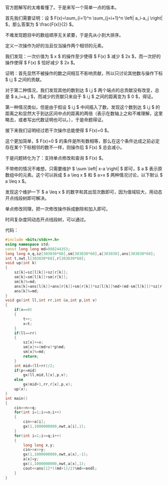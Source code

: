 官方题解写的太难看懂了。于是来写一个简单一点的版本。

首先我们需要证明：设 $ F(x)=\sum_{i=1}^n \sum_{j=i+1}^n \left| a_i-a_j \right| $，那么答案为 $ \frac{F(x)}{2} $。

不难发现题目中的数组顺序无关紧要，于是先从小到大排序。

定义一次操作为好的当且仅当操作两个相邻的元素。

我们发现：一次价值为 $ x $ 的操作至少使得 $ F(x) $ 减少 $ 2x $，而一次好的操作使得 $ F(x) $ 恰好减少 $ 2x $。

证明：首先显然不被操作的数之间相互不影响贡献，所以只讨论其他数与操作下标 $ i,j $ 之间的贡献。

对于第二种情况，我们发现其他的数到达 $ i,j $ 两个端点的总贡献没有改变，总是 $ a_i+a_j $，而减少的贡献只来自于 $ i,j $ 之间的距离变为 $ 0 $，得证。

第一种情况类似，但是由于假设 $ i,j $ 中间插入了数，发现这个数到达 $ i,j $ 的距离之和显然大于到达区间中点的距离的两倍（表示在数轴上之和不难理解，这里略去，或者写出代数证明也可以。），于是命题得证。

接下来我们证明经过若干次操作总能使得 $ F(x)=0 $。

这个更加简单，$ F(x)=0 $ 的条件是所有数相等，那么在这个条件达成之前必定存在某个下标相邻的数不一样，则操作后 $ F(x) $ 总会减小。

于是问题转化为了：支持单点修改和查询 $ F(x) $。

不带修的情况不难想，只需要维护 $ \sum \left| x-a \right| $ 即可，$ a $ 表示原数组中的元素。这个可以拆成 $ a \leq x $ 和 $ a>x $ 两种情况讨论，以下默认 $ a \leq x $。

发现这个维护一下 $ a \leq x $ 的数字和其出现次数即可，因为值域较大，用动态开点线段树即可解决。

单点修改同理，把一次修改操作拆成删除和加入即可。

时间复杂度同动态开点线段树，可以通过。

代码：

```cpp
#include <bits/stdc++.h>
using namespace std;
const long long md=998244353;
long long n,q,sz[303030*60],sm[303030*60],a[303030],ans[303030*60];
int t,nwt,l[303030*60],r[303030*60];
void up(int k)
{
	sz[k]=sz[l[k]]+sz[r[k]];
	sm[k]=sm[l[k]]+sm[r[k]];
	sm[k]%=md;
	ans[k]=ans[l[k]]+ans[r[k]]+sm[r[k]]*sz[l[k]]%md+(md-sm[l[k]])*sz[r[k]]%md;
	ans[k]%=md;
}
void gx(int ll,int rr,int &x,int p,int v)
{
	if(x==0)
	{
		t++;
		x=t;
	}
	if(ll==rr)
	{
		sz[x]+=v;
		sm[x]+=(md+v)*p%md;
		sm[x]%=md;
		return;
	}
	int mid=(ll+rr)/2;
	if(p<=mid)
		gx(ll,mid,l[x],p,v);
	else
		gx(mid+1,rr,r[x],p,v);
	up(x);
}
int main()
{
	cin>>n>>q;
	for(int i=1;i<=n;i++)
	{
		cin>>a[i];
		gx(1,1000000000,nwt,a[i],1);
	}
	for(int i=1;i<=q;i++)
	{
		long long x,y;
		cin>>x>>y;
		gx(1,1000000000,nwt,a[x],-1);
		a[x]=y;
		gx(1,1000000000,nwt,a[x],1);
		cout<<ans[1]*((md+1)/2)%md<<endl;
	}
}
```
